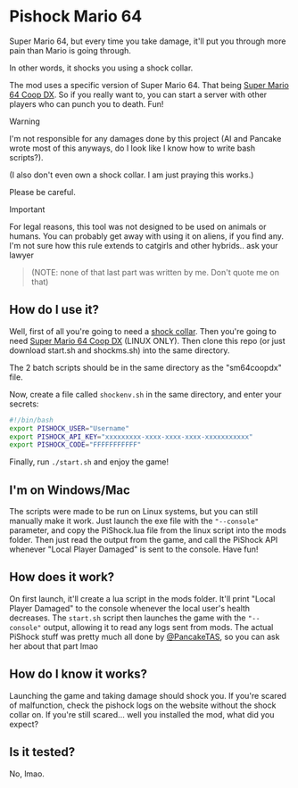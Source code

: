 # Pishock Mario 64
Super Mario 64, but every time you take damage, it'll put you through more pain than Mario is going through.

In other words, it shocks you using a shock collar.

The mod uses a specific version of Super Mario 64. That being [Super Mario 64 Coop DX](https://github.com/coop-deluxe/sm64coopdx/releases). So if you really want to, you can start a server with other players who can punch you to death. Fun!

> [!WARNING]
> I'm not responsible for any damages done by this project (AI and Pancake wrote most of this anyways, do I look like I know how to write bash scripts?).
> 
> (I also don't even own a shock collar. I am just praying this works.)
> 
> Please be careful.

> [!IMPORTANT]
> For legal reasons, this tool was not designed to be used on animals or humans. You can probably get away with using it on aliens, if you find any.
> I'm not sure how this rule extends to catgirls and other hybrids.. ask your lawyer

>(NOTE: none of that last part was written by me. Don't quote me on that)

## How do I use it?
Well, first of all you're going to need a [shock collar](https://pishock.com/). Then you're going to need [Super Mario 64 Coop DX](https://github.com/coop-deluxe/sm64coopdx/releases) (LINUX ONLY). Then clone this repo (or just download start.sh and shockms.sh) into the same directory.

The 2 batch scripts should be in the same directory as the "sm64coopdx" file.

Now, create a file called `shockenv.sh` in the same directory, and enter your secrets:
```bash
#!/bin/bash
export PISHOCK_USER="Username"
export PISHOCK_API_KEY="xxxxxxxxx-xxxx-xxxx-xxxx-xxxxxxxxxxx"
export PISHOCK_CODE="FFFFFFFFFFF"
```

Finally, run `./start.sh` and enjoy the game!

## I'm on Windows/Mac
The scripts were made to be run on Linux systems, but you can still manually make it work. Just launch the exe file with the `"--console"` parameter, and copy the PiShock.lua file from the linux script into the mods folder. Then just read the output from the game, and call the PiShock API whenever "Local Player Damaged" is sent to the console. Have fun!

## How does it work?
On first launch, it'll create a lua script in the mods folder. It'll print "Local Player Damaged" to the console whenever the local user's health decreases. The `start.sh` script then launches the game with the `"--console"` output, allowing it to read any logs sent from mods. The actual PiShock stuff was pretty much all done by [@PancakeTAS](https://github.com/PancakeTAS), so you can ask her about that part lmao

## How do I know it works?
Launching the game and taking damage should shock you. If you're scared of malfunction, check the pishock logs on the website without the shock collar on. If you're still scared... well you installed the mod, what did you expect?

## Is it tested?
No, lmao.

